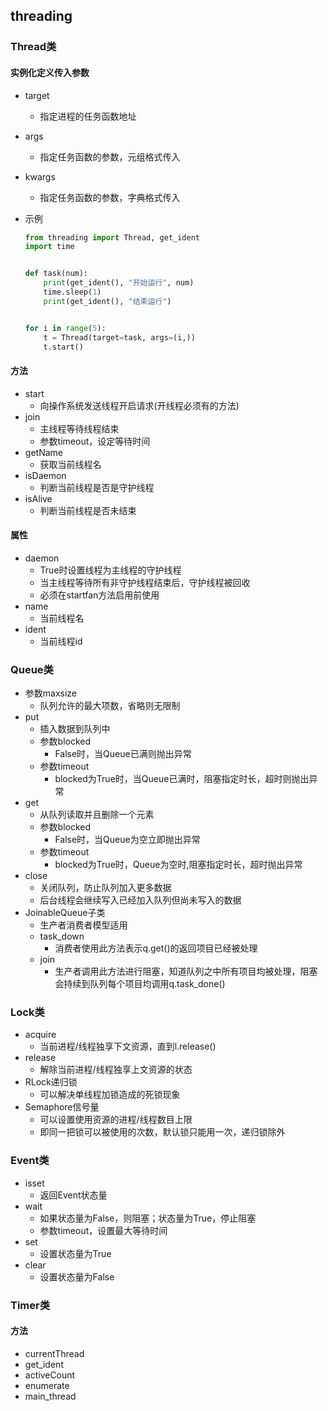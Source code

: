 ## threading

### Thread类
#### 实例化定义传入参数
- target   
	- 指定进程的任务函数地址
- args   
	- 指定任务函数的参数，元组格式传入
- kwargs   
	- 指定任务函数的参数，字典格式传入
- 示例

	```python
	from threading import Thread, get_ident
	import time
	
	
	def task(num):
	    print(get_ident(), "开始运行", num)
	    time.sleep(1)
	    print(get_ident(), "结束运行")
	
	
	for i in range(5):
	    t = Thread(target=task, args=(i,))
	    t.start()
	```

#### 方法   
- start
	- 向操作系统发送线程开启请求(开线程必须有的方法)
- join
	- 主线程等待线程结束
	- 参数timeout，设定等待时间
- getName
	- 获取当前线程名
- isDaemon   
	- 判断当前线程是否是守护线程
- isAlive   
	- 判断当前线程是否未结束

#### 属性
- daemon
	- True时设置线程为主线程的守护线程
	- 当主线程等待所有非守护线程结束后，守护线程被回收
	- 必须在startfan方法启用前使用
- name
	- 当前线程名
- ident
	- 当前线程id

### Queue类
- 参数maxsize
	- 队列允许的最大项数，省略则无限制
- put
	- 插入数据到队列中
	- 参数blocked 
		- False时，当Queue已满则抛出异常
	- 参数timeout
		- blocked为True时，当Queue已满时，阻塞指定时长，超时则抛出异常
- get
	- 从队列读取并且删除一个元素
	- 参数blocked
		- False时，当Queue为空立即抛出异常
	- 参数timeout 
		- blocked为True时，Queue为空时,阻塞指定时长，超时抛出异常
- close
	- 关闭队列，防止队列加入更多数据
	- 后台线程会继续写入已经加入队列但尚未写入的数据
- JoinableQueue子类
	- 生产者消费者模型适用
	- task_down
		- 消费者使用此方法表示q.get()的返回项目已经被处理
	- join
		- 生产者调用此方法进行阻塞，知道队列之中所有项目均被处理，阻塞会持续到队列每个项目均调用q.task_done()

### Lock类
- acquire
	- 当前进程/线程独享下文资源，直到l.release()
- release
	- 解除当前进程/线程独享上文资源的状态
- RLock递归锁
	- 可以解决单线程加锁造成的死锁现象
- Semaphore信号量
	- 可以设置使用资源的进程/线程数目上限
	- 即同一把锁可以被使用的次数，默认锁只能用一次，递归锁除外

### Event类
- isset
	- 返回Event状态量
- wait
	- 如果状态量为False，则阻塞；状态量为True，停止阻塞
	- 参数timeout，设置最大等待时间
- set
	- 设置状态量为True
- clear
	- 设置状态量为False

### Timer类
#### 方法
- currentThread
- get_ident
- activeCount
- enumerate
- main_thread
